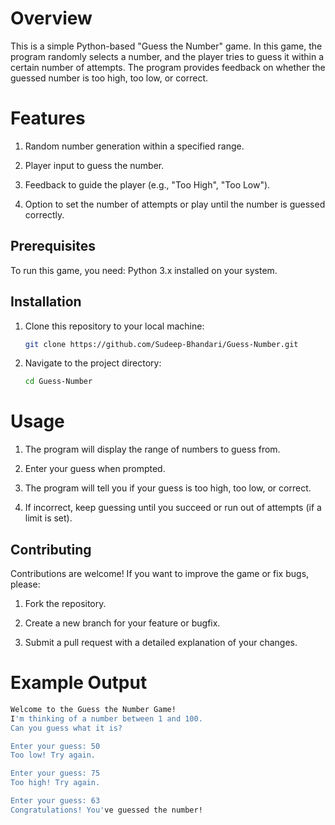 # Overview

This is a simple Python-based "Guess the Number" game. In this game, the program randomly selects a number, and the player tries to guess it within a certain number of attempts. The program provides feedback on whether the guessed number is too high, too low, or correct.

# Features

1. Random number generation within a specified range.

2. Player input to guess the number.

3. Feedback to guide the player (e.g., "Too High", "Too Low").

4. Option to set the number of attempts or play until the number is guessed correctly.

## Prerequisites

To run this game, you need:  Python 3.x installed on your system.

## Installation

1. Clone this repository to your local machine:
    ```bash
    git clone https://github.com/Sudeep-Bhandari/Guess-Number.git

2. Navigate to the project directory:
    ```bash
    cd Guess-Number


# Usage

1. The program will display the range of numbers to guess from.

2. Enter your guess when prompted.

3. The program will tell you if your guess is too high, too low, or correct.

4. If incorrect, keep guessing until you succeed or run out of attempts (if a limit is set).
   

## Contributing

Contributions are welcome! If you want to improve the game or fix bugs, please:

1. Fork the repository.

2. Create a new branch for your feature or bugfix.

3. Submit a pull request with a detailed explanation of your changes.

# Example Output
```bash
Welcome to the Guess the Number Game!
I'm thinking of a number between 1 and 100.
Can you guess what it is?

Enter your guess: 50
Too low! Try again.

Enter your guess: 75
Too high! Try again.

Enter your guess: 63
Congratulations! You've guessed the number!

